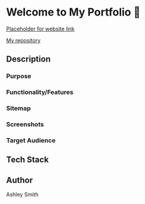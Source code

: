 # **Welcome to My Portfolio** 👋

[Placeholder for website link](#)

[My repository](https://github.com/Ash-Eileen/portfolio)

## Description

### Purpose

### Functionality/Features

### Sitemap

### Screenshots

### Target Audience

## Tech Stack

## Author

Ashley Smith
